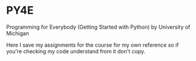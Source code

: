 # PY4E
Programming for Everybody (Getting Started with Python)
by University of Michigan

Here I save my assignments for the course for my own reference so if you're checking my code understand from it don't copy.
